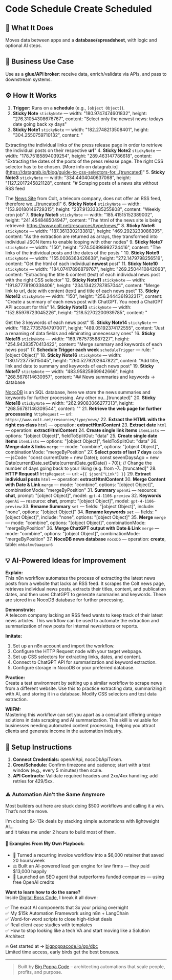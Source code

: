 # Code Schedule Create Scheduled
  ## 🚀 What It Does
  Moves data between apps and a **database/spreadsheet**, with logic and optional AI steps.
  
  ## 💼 Business Use Case
  Use as a **glue/API broker**: receive data, enrich/validate via APIs, and pass to downstream systems.
  
  ## ⚙️ How It Works
  1. **Trigger:** Runs on a **schedule** (e.g., `[object Object]`).
  2. **Sticky Note** `stickyNote` — width: "180.9747474601832", height: "276.31054308676767", content: "Select only the newest news: todays date going back xy days"
3. **Sticky Note1** `stickyNote` — width: "182.2748213508401", height: "304.2550759710132", content: "















Extracting the individual links of the press release page in order to retrieve the individual posts on their respective **url**"
4. **Sticky Note2** `stickyNote` — width: "178.75185894039254", height: "289.463147786618", content: "Extracting the dates of the posts of the press release page.
The right CSS selector has to be chosen.
[More info on datagrab.io](https://datagrab.io/blog/guide-to-css-selectors-for…[truncated]"
5. **Sticky Note3** `stickyNote` — width: "334.4404040637068", height: "1127.2017245821128", content: "# Scraping posts of a news site without RSS feed


The [News Site](https://www.colt.net/resources/type/news/) from Colt, a telecom company, does not offer an RSS feed, therefore we…[truncated]"
6. **Sticky Note4** `stickyNote` — width: "153.90180146729315", height: "237.91333335255808", content: "Weekly cron job"
7. **Sticky Note5** `stickyNote` — width: "185.41515152389002", height: "241.454848504947", content: "The html of the news site is being retrieved: https://www.colt.net/resources/type/news/"
8. **Sticky Note6** `stickyNote` — width: "187.3613302133812", height: "469.2923233086395", content: "As the extraction are returned as arrays, they transformed into individual JSON items to enable looping with other nodes"
9. **Sticky Note7** `stickyNote` — width: "150", height: "274.50898992724416", content: "The links of the individual posts and the dates of the posts "
10. **Sticky Note9** `stickyNote` — width: "155.0036363426638", height: "272.1479798256519", content: "Get the html of each individual **newest** post"
11. **Sticky Note10** `stickyNote` — width: "184.07417896879767", height: "269.2504410842093", content: "Extracting the title & content (text) of each individual news post with the right CSS selector"
12. **Sticky Note11** `stickyNote` — width: "191.87778190338406", height: "234.13422787857044", content: "Merge link to url, date with content (text) and title of each news psot"
13. **Sticky Note12** `stickyNote` — width: "150", height: "256.2444361932317", content: "Create a summary of each news post with ChatGPT. You need a ChatGPT API account for this"
14. **Sticky Note13** `stickyNote` — width: "152.85976723045226", height: "218.52702200939785", content: "













Get the 3 keywords of each news post"
15. **Sticky Note14** `stickyNote` — width: "182.7735784797001", height: "489.05192374172555", content: "Just a renaming of data fields and eliminating unnecessary ones"
16. **Sticky Note15** `stickyNote` — width: "169.7675735887227", height: "254.94383570413422", content: "Merge summary and keywords of each news post"
17. **Schedule Trigger each week** `scheduleTrigger` — rule: "[object Object]"
18. **Sticky Note16** `stickyNote` — width: "180.1723775015045", height: "260.5279202647822", content: "Add title, link and date to summary and keywords of each news post"
19. **Sticky Note17** `stickyNote` — width: "483.95825869942666", height: "268.5678114630957", content: "## News summaries and keywords &rarr; database

[NocoDB](https://nocodb.com/) is an SQL database, here we store the news summaries and keywords for further processing. Any other ou…[truncated]"
20. **Sticky Note18** `stickyNote` — width: "262.99083066277313", height: "268.56781146309544", content: ""
21. **Retrieve the web page for further processsing** `httpRequest` — url: `https://www.colt.net/resources/type/news/`
22. **Extract the HTML with the right css class** `html` — operation: **extractHtmlContent**
23. **Extract date** `html` — operation: **extractHtmlContent**
24. **Create single link items** `itemLists` — options: "[object Object]", fieldToSplitOut: "data"
25. **Create single date items** `itemLists` — options: "[object Object]", fieldToSplitOut: "data"
26. **Merge date & links** `merge` — mode: "combine", options: "[object Object]", combinationMode: "mergeByPosition"
27. **Select posts of last 7 days** `code` — jsCode: "const currentDate = new Date();
const sevenDaysAgo = new Date(currentDate.setDate(currentDate.getDate() - 70)); // Change the number of days going back to your liking (e.g. from -7…[truncated]"
28. **HTTP Request1** `httpRequest` — url: `={{ $json["Link"] }}`
29. **Extract individual posts** `html` — operation: **extractHtmlContent**
30. **Merge Content with Date & Link** `merge` — mode: "combine", options: "[object Object]", combinationMode: "mergeByPosition"
31. **Summary** `openAi` — resource: **chat**, prompt: "[object Object]", model: `gpt-4-1106-preview`
32. **Keywords** `openAi` — resource: **chat**, prompt: "[object Object]", model: `gpt-4-1106-preview`
33. **Rename Summary** `set` — fields: "[object Object]", include: "none", options: "[object Object]"
34. **Rename keywords** `set` — fields: "[object Object]", include: "none", options: "[object Object]"
35. **Merge** `merge` — mode: "combine", options: "[object Object]", combinationMode: "mergeByPosition"
36. **Merge ChatGPT output with Date & Link** `merge` — mode: "combine", options: "[object Object]", combinationMode: "mergeByPosition"
37. **NocoDB news database** `nocoDb` — operation: **create**, table: `mhbalmu9aaqcun6`
  
  ## 💡 AI-Powered Ideas for Improvement
  **Explain:**  
This n8n workflow automates the process of extracting the latest news posts from a website that lacks an RSS feed. It scrapes the Colt news page, retrieves individual news posts, extracts their titles, content, and publication dates, and then uses ChatGPT to generate summaries and keywords. These are stored in a NocoDB database for further processing.

**Demonstrate:**  
A telecom company lacking an RSS feed wants to keep track of their latest news articles. This workflow can be used to automate the extraction and summarization of new posts for internal newsletters or reports.

**Imitate:**  
1. Set up an n8n account and import the workflow.  
2. Configure the HTTP Request node with your target webpage.  
3. Set up CSS selectors for extracting links, dates, and content.  
4. Connect to ChatGPT API for summarization and keyword extraction.  
5. Configure storage in NocoDB or your preferred database.  

**Practice:**  
Create a test environment by setting up a similar workflow to scrape news from a different website. Use this to practice extracting data, summarizing it with AI, and storing it in a database. Modify CSS selectors and test data extraction.

**WIIFM:**  
Mastering this workflow can set you apart as a consultant offering unique solutions in data scraping and AI summarization. This skill is valuable for businesses needing automated content processing, helping you attract clients and generate income in the automation industry.
  
  ## 🔧 Setup Instructions
  1. **Connect Credentials:** openAiApi, nocoDbApiToken.
2. **Cron/Schedule:** Confirm timezone and cadence; start with a test window (e.g., every 5 minutes) then scale.
3. **API Contracts:** Validate required headers and 2xx/4xx handling; add retries for 429/5xx.
  
### ⚠️ Automation Ain’t the Same Anymore

Most builders out here are stuck doing $500 workflows and calling it a win.  
That’s not the move.  

I'm closing $6k–$13k deals by stacking simple automations with lightweight AI...  
and it takes me under 2 hours to build most of them.

#### 🧠 Examples From My Own Playbook:
- 🔁 Turned a recurring invoice workflow into a $6,000 retainer that saved 20 hours/week  
- ⚖️ Built an AI-powered lead gen engine for law firms — they paid $13,000 happily  
- 🚀 Launched an SEO agent that outperforms funded companies — using free OpenAI credits  

**Want to learn how to do the same?**  
Inside [Digital Boss Code](https://bigpoppacode.io/go/dbc), I break it all down:

✅ The exact AI components that 3x your pricing overnight  
✅ My $15k Automation Framework using n8n + LangChain  
✅ Word-for-word scripts to close high-ticket deals  
✅ Real client case studies with templates  
✅ How to stop looking like a tech VA and start moving like a Solution Architect  

🔥 Get started at → [bigpoppacode.io/go/dbc](https://bigpoppacode.io/go/dbc)  
Limited time access, early birds get the best bonuses.

---
> Built by [Big Poppa Code](https://bigpoppacode.io) – architecting automations that scale people, profits, and purpose.
  